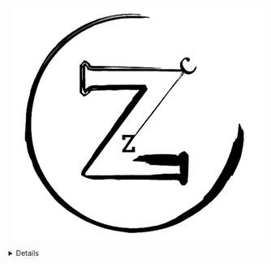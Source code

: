 ![](https://raw.githubusercontent.com/cz-theng/cz-theng/main/logo.png)

<details>
  <summary>Details</summary>
  <img src="https://img.shields.io/badge/👤%20%20CZ-black"/>
  <img src="https://img.shields.io/badge/🌐%20%20country-China-blue"/>

  <hr />

  <img src="https://github-readme-stats.vercel.app/api?username=cz-theng&count_private=true&show_icons=true"/>
</details>

